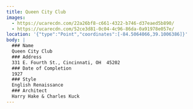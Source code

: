 ```yaml
---
title: Queen City Club
images:
  - https://ucarecdn.com/22a26bf8-c661-4322-b746-d37eaed5b890/
  - https://ucarecdn.com/52ce3d81-0c04-4c96-86da-0a91978e057e/
location: '{"type":"Point","coordinates":[-84.5064066,39.1006386]}'
body: |
  ### Name
  Queen City Club
  ### Address
  331 E. Fourth St., Cincinnati, OH  45202
  ### Date of Completion
  1927
  ### Style
  English Renaissance
  ### Architect
  Harry Hake & Charles Kuck
---
```

